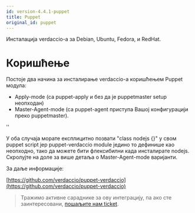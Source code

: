 ```yaml
---
id: version-4.4.1-puppet
title: Puppet
original_id: puppet
---
```


Инсталација verdaccio-а за Debian, Ubuntu, Fedora, и RedHat.

# Коришћење

Постоје два начина за инсталирање verdaccio-а коришћењем Puppet модула:

* Apply-mode (са puppet-apply и без да је puppetmaster setup неопходан)
* Master-Agent-mode (са puppet-agent приступа Вашој конфигурацији преко puppetmaster).

<div id="codefund">''</div>

У оба случаја морате експлицитно позвати "class nodejs {}" у свом puppet script јер puppet-verdaccio module једино то дефинише као неопходно, тако да можете бити флексибилни када инсталирате nodejs. Скролујте на доле за више детаља о Master-Agent-mode варијанти.

За даље информације:

[https://github.com/verdaccio/puppet-verdaccio](https://github.com/verdaccio/puppet-verdaccio)

> Тражимо активне сараднике за ову интеграцију, па ако сте заинтересовани, [пошаљите нам ticket](https://github.com/verdaccio/puppet-verdaccio/issues/11).




